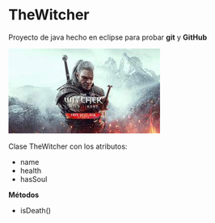 # TheWitcher

Proyecto de java hecho en eclipse para probar **git** y **GitHub**

![imagen](images/download.jpg)

Clase TheWitcher con los atributos:
* name
* health
* hasSoul

**Métodos**
* isDeath()
